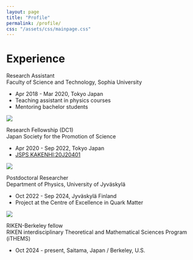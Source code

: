 ```yaml
---
layout: page
title: "Profile"
permalink: /profile/
css: "/assets/css/mainpage.css"
---
```


<h1>Experience</h1>

<div class="spacer"></div>

<div class="container fadein-up fadein-delay-1">
  <div class="circle">
    <p><span class="bold-text">Research Assistant</span><br>
    Faculty of Science and Technology, Sophia University</p>
  </div>
  <ul class="custom-bullets">
    <li>Apr 2018 - Mar 2020, Tokyo Japan</li>
    <li>Teaching assistant in physics courses</li>
    <li>Mentoring bachelor students</li>
  </ul>
</div>

<img src="assets/img/arrow_dashedcurved.png" class="rotate-image fadein-up fadein-delay-2">

<div class="container fadein-up fadein-delay-3">
  <div class="circle">
    <p><span class="bold-text">Research Fellowship (DC1)</span><br>
    Japan Society for the Promotion of Science</p>
  </div>
  <div class="lists-container">
    <ul class="custom-bullets">
      <li>Apr 2020 - Sep 2022, Tokyo Japan</li>
      <li><a href="https://kaken.nii.ac.jp/en/grant/KAKENHI-PROJECT-20J20401/">JSPS KAKENHI:20J20401</a></li>
    </ul>
  </div>
</div>

<img src="assets/img/arrow_dashedcurved.png" class="rotate-image fadein-up fadein-delay-4">

<div class="container fadein-up fadein-delay-5">
  <div class="circle">
    <p><span class="bold-text">Postdoctoral Researcher</span><br>
    Department of Physics, University of Jyväskylä</p>
  </div>
  <ul class="custom-bullets">
    <li>Oct 2022 - Sep 2024, Jyväskylä Finland</li>
    <li>Project at the Centre of Excellence in Quark Matter</li>
  </ul>
</div>

<img src="assets/img/arrow_dashedcurved.png" class="rotate-image fadein-up fadein-delay-6">

<div class="container fadein-up fadein-delay-7">
  <div class="circle">
    <p><span class="bold-text">RIKEN-Berkeley fellow</span><br>
    RIKEN interdisciplinary Theoretical and Mathematical Sciences Program (iTHEMS)</p>
  </div>
  <ul class="custom-bullets">
    <li>Oct 2024 - present, Saitama, Japan / Berkeley, U.S.</li>
  </ul>
</div>
